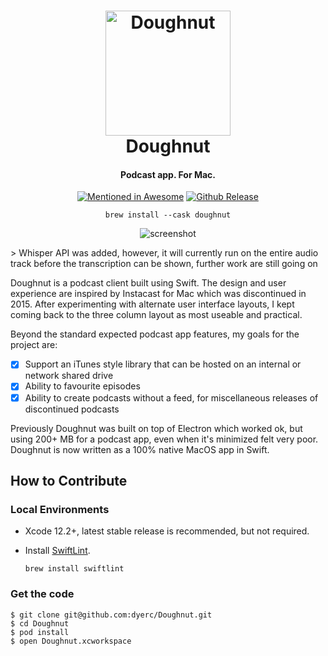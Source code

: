 <h1 align="center">
  <img src="./Assets/icon.png" alt="Doughnut" width="200">
  <br>
  Doughnut
  <br>
</h1>

<h4 align="center">Podcast app. For Mac.</h4>

<p align="center">
  <a href="https://github.com/serhii-londar/open-source-mac-os-apps#podcast"><img src="https://awesome.re/mentioned-badge.svg" alt="Mentioned in Awesome" /></a>
  <a href="https://github.com/dyerc/Doughnut/releases"><img src="https://img.shields.io/github/release/dyerc/doughnut.svg" alt="Github Release"></a>
</p>

<p align="center">
  <code>brew install --cask doughnut</code>
</p>

<p align="center">
  <img src="https://raw.githubusercontent.com/dyerc/Doughnut/master/screenshot.png?v=2" align="center" alt="screenshot" style="max-width:100%;" />
</p>
> Whisper API was added, however, it will currently run on the entire audio track before the transcription can be shown, further work are still going on

Doughnut is a podcast client built using Swift. The design and user experience are inspired by Instacast for Mac which was discontinued in 2015. After experimenting with alternate user interface layouts, I kept coming back to the three column layout as most useable and practical.

Beyond the standard expected podcast app features, my goals for the project are:
- [x] Support an iTunes style library that can be hosted on an internal or network shared drive 
- [x] Ability to favourite episodes
- [x] Ability to create podcasts without a feed, for miscellaneous releases of discontinued podcasts

Previously Doughnut was built on top of Electron which worked ok, but using 200+ MB for a podcast app, even when it's minimized felt very poor. Doughnut is now written as a 100% native MacOS app in Swift.

## How to Contribute

### Local Environments

* Xcode 12.2+, latest stable release is recommended, but not required.

* Install [SwiftLint](https://github.com/realm/SwiftLint).

  ```shell
  brew install swiftlint
  ```

### Get the code

```
$ git clone git@github.com:dyerc/Doughnut.git
$ cd Doughnut
$ pod install
$ open Doughnut.xcworkspace
```
